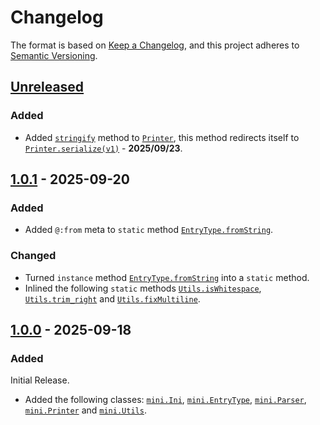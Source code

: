 # Changelog

The format is based on [Keep a Changelog](https://keepachangelog.com/en/1.1.0/), and this project adheres to [Semantic Versioning](https://semver.org/spec/v2.0.0.html).

## [Unreleased]

### Added

- Added [`stringify`](https://github.com/Hackx2/hxmini/blob/1f4e06f6e5ec8d19fffa69761bc69676ee1b0e39/mini/Printer.hx#L6) method to [`Printer`](https://github.com/Hackx2/hxmini/blob/1f4e06f6e5ec8d19fffa69761bc69676ee1b0e39/mini/Printer.hx), this method redirects itself to [`Printer.serialize(v1)`](https://github.com/Hackx2/hxmini/blob/1f4e06f6e5ec8d19fffa69761bc69676ee1b0e39/mini/Printer.hx#L10) - **2025/09/23**.

## [1.0.1] - 2025-09-20

### Added

- Added `@:from` meta to `static` method [`EntryType.fromString`](https://github.com/Hackx2/hxmini/blob/338c809d5d26471e9c7b175caca0abbc1a085350/mini/EntryType.hx#L42).

### Changed

- Turned `instance` method [`EntryType.fromString`](https://github.com/Hackx2/hxmini/blob/338c809d5d26471e9c7b175caca0abbc1a085350/mini/EntryType.hx#L42) into a `static` method.
- Inlined the following `static` methods [`Utils.isWhitespace`](https://github.com/Hackx2/hxmini/blob/1b59bbcacdf3fc07e78cafc539b2a4b5b4bf21f9/mini/Utils.hx#L7), [`Utils.trim_right`](https://github.com/Hackx2/hxmini/blob/1b59bbcacdf3fc07e78cafc539b2a4b5b4bf21f9/mini/Utils.hx#L15) and [`Utils.fixMultiline`](https://github.com/Hackx2/hxmini/blob/1b59bbcacdf3fc07e78cafc539b2a4b5b4bf21f9/mini/Utils.hx#21).

## [1.0.0] - 2025-09-18

### Added

Initial Release.

<!-- should i even include these??? -->

- Added the following classes: [`mini.Ini`](https://github.com/Hackx2/hxmini/blob/3d22408c8c275a4fd7df25085249a915dac2ca91/mini/Ini.hx), [`mini.EntryType`](https://github.com/Hackx2/hxmini/blob/3d22408c8c275a4fd7df25085249a915dac2ca91/mini/EntryType.hx), [`mini.Parser`](https://github.com/Hackx2/hxmini/blob/3d22408c8c275a4fd7df25085249a915dac2ca91/mini/Parser.hx), [`mini.Printer`](https://github.com/Hackx2/hxmini/blob/3d22408c8c275a4fd7df25085249a915dac2ca91/mini/Printer.hx) and [`mini.Utils`](https://github.com/Hackx2/hxmini/blob/3d22408c8c275a4fd7df25085249a915dac2ca91/mini/Utils.hx).

[unreleased]: https://github.com/hackx2/hxmini/compare/v1.0.1...main
[1.0.1]: https://github.com/hackx2/hxmini/compare/v1.0.0...v1.0.1
[1.0.0]: https://github.com/hackx2/hxmini/releases/tag/v1.0.0
